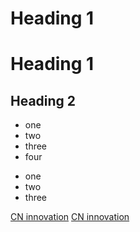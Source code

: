 # Heading 1

<h1>Heading 1</h1>

## Heading 2


* one
* two
* three
* four

<ul>
  <li>one</li>
  <li>two</li>
  <li>three</li>
</ul>

<a href="http://www.cninnovation.com">CN innovation</a>
[CN innovation](http://www.cninnovation.com)

